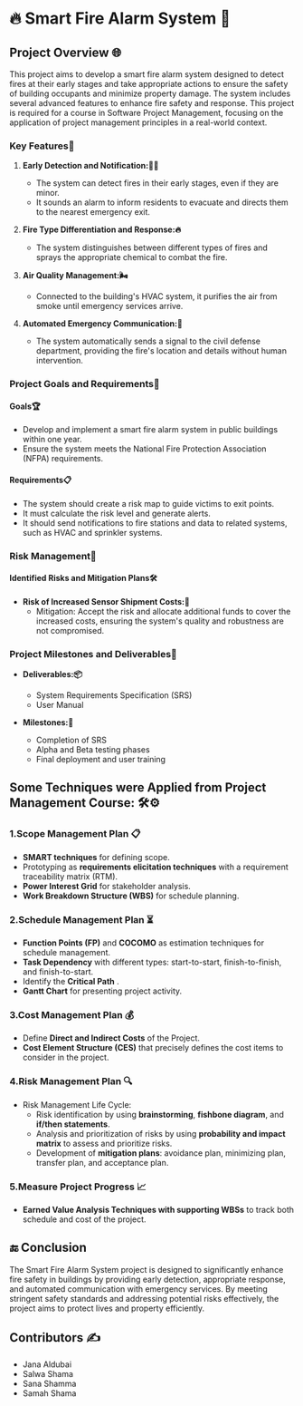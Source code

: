 
# 🔥 Smart Fire Alarm System 🚨

## Project Overview 🌐

This project aims to develop a smart fire alarm system designed to detect fires at their early stages and take appropriate actions to ensure the safety of building occupants and minimize property damage. The system includes several advanced features to enhance fire safety and response. This project is required for a course in Software Project Management, focusing on the application of project management principles in a real-world context.

###  Key Features🌟

1. **Early Detection and Notification:🕵️‍♂️**
   - The system can detect fires in their early stages, even if they are minor.
   - It sounds an alarm to inform residents to evacuate and directs them to the nearest emergency exit.

2. **Fire Type Differentiation and Response:🔥**
   - The system distinguishes between different types of fires and sprays the appropriate chemical to combat the fire.

3. **Air Quality Management:🌬️**
   - Connected to the building's HVAC system, it purifies the air from smoke until emergency services arrive.

4. **Automated Emergency Communication:📡**
   - The system automatically sends a signal to the civil defense department, providing the fire's location and details without human intervention.

### Project Goals and Requirements🎯 

####  Goals🏆
- Develop and implement a smart fire alarm system in public buildings within one year.
- Ensure the system meets the National Fire Protection Association (NFPA) requirements.

#### Requirements📋 
- The system should create a risk map to guide victims to exit points.
- It must calculate the risk level and generate alerts.
- It should send notifications to fire stations and data to related systems, such as HVAC and sprinkler systems.

### Risk Management🚧

#### Identified Risks and Mitigation Plans🛠️
- **Risk of Increased Sensor Shipment Costs:💸**
  - Mitigation: Accept the risk and allocate additional funds to cover the increased costs, ensuring the system's quality and robustness are not compromised.

### Project Milestones and Deliverables📅

- **Deliverables:📦**
  - System Requirements Specification (SRS)
  - User Manual

- **Milestones:🏁**
  - Completion of SRS
  - Alpha and Beta testing phases
  - Final deployment and user training

## Some Techniques were Applied from Project Management Course: 🛠️⚙️

### 1.Scope Management Plan 📋
- **SMART techniques** for defining scope.
- Prototyping as **requirements elicitation techniques** with a requirement traceability matrix (RTM). 
- **Power Interest Grid** for stakeholder analysis.
- **Work Breakdown Structure (WBS)** for schedule planning.

### 2.Schedule Management Plan ⏳
- **Function Points (FP)** and **COCOMO** as estimation techniques for schedule management.
- **Task Dependency** with different types: start-to-start, finish-to-finish, and finish-to-start.
- Identify the **Critical Path** .
- **Gantt Chart** for presenting project activity. 

### 3.Cost Management Plan 💰
- Define **Direct and Indirect Costs** of the Project.
- **Cost Element Structure (CES)** that precisely defines the cost items to consider in the project.

### 4.Risk Management Plan 🔍
- Risk Management Life Cycle: 
   - Risk identification by using **brainstorming**, **fishbone diagram**, and **if/then statements**.
   - Analysis and prioritization of risks by using **probability and impact matrix** to assess and prioritize risks.
   - Development of **mitigation plans**: avoidance plan, minimizing plan, transfer plan, and acceptance plan.

### 5.Measure Project Progress 📈
- **Earned Value Analysis Techniques with supporting WBSs** to track both schedule and cost of the project.

## 🔚 Conclusion

The Smart Fire Alarm System project is designed to significantly enhance fire safety in buildings by providing early detection, appropriate response, and automated communication with emergency services. By meeting stringent safety standards and addressing potential risks effectively, the project aims to protect lives and property efficiently.

## Contributors ✍️

- Jana Aldubai
- Salwa Shama
- Sana Shamma
- Samah Shama
